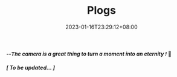 ﻿---
title: "Plogs"
date: 2023-01-16T23:29:12+08:00
hidemeta: true
draft: false
---
### <sub>--*The camera is a great thing to turn a moment into an eternity !* 📸</sub>
##### [ *To be updated...* ]
